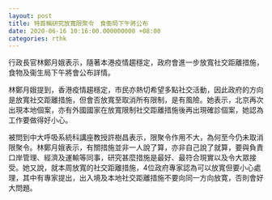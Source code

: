 ```yaml
---
layout: post
title: 特首稱研究放寬限聚令　食衞局下午將公布
date: 2020-06-16 10:16:00.000000000 +08:00
categories: rthk
---
```


行政長官林鄭月娥表示，隨著本港疫情趨穩定，政府會進一步放寬社交距離措施，食物及衞生局下午將會公布詳情。

林鄭月娥提到，香港疫情趨穩定，市民亦熱切希望多點社交活動，因此政府的方向是放寬社交距離措施，但會否放寬至取消所有限制，是有風險。她表示，北京再次出現本地個案，亦有外國國家在放寬限制社交距離措施後再出現確診個案，她認為工作要做得好小心。

被問到中大呼吸系統科講座教授許樹昌表示，限聚令作用不大，為何至今仍未取消限聚令。林鄭月娥表示，有關措施並非一人說了算，亦非自己說了就算，要與負責口岸管理、經濟及運輸等同事，研究甚麼措施是最好、最符合現實以及令大眾接受。她又說，就本周放寬的社交距離措施，4位政府專家認為可以放寬但要小心處理，其中有專家提出，出入境及本地社交距離措施不要向同一方向放寛，否則會好大問題。
